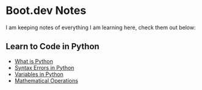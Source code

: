 # Boot.dev Notes

I am keeping notes of everything I am learning here, check them out below:

## Learn to Code in Python

- [What is Python](What_is_Python.md)
- [Syntax Errors in Python](syntax_errors.md)
- [Variables in Python](variables.md)
- [Mathematical Operations](math_operators.md)


